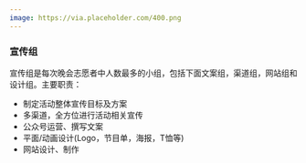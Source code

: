 ```yaml
---
image: https://via.placeholder.com/400.png
---
```

### 宣传组
宣传组是每次晚会志愿者中人数最多的小组，包括下面文案组，渠道组，网站组和设计组。主要职责：

- 制定活动整体宣传目标及方案
- 多渠道，全方位进行活动相关宣传
- 公众号运营、撰写文案
- 平面/动画设计(Logo，节目单，海报，T恤等)
- 网站设计、制作
